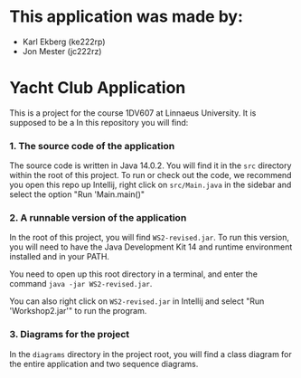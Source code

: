 # This application was made by:
- Karl Ekberg (ke222rp)
- Jon Mester (jc222rz)


# Yacht Club Application
This is a project for the course 1DV607 at Linnaeus University. It is supposed to be a In this repository you will find:

### 1. The source code of the application
The source code is written in Java 14.0.2. You will find it in the `src` directory within the root of this project. To run or check out the code, we recommend you open this repo up Intellij, right click on `src/Main.java` in the sidebar and select the option "Run 'Main.main()"

### 2. A runnable version of the application
In the root of this project, you will find `WS2-revised.jar`. To run this version, you will need to have the Java Development Kit 14 and runtime environment installed and in your PATH.

You need to open up this root directory in a terminal, and enter the command `java -jar WS2-revised.jar`.

You can also right click on `WS2-revised.jar` in Intellij and select "Run 'Workshop2.jar'" to run the program.

### 3. Diagrams for the project
In the `diagrams` directory in the project root, you will find a class diagram for the entire application and two sequence diagrams.
